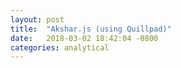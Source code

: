 ```yaml
---
layout: post
title:  "Akshar.js (using Quillpad)"
date:   2018-03-02 18:42:04 -0800
categories: analytical
---
```


